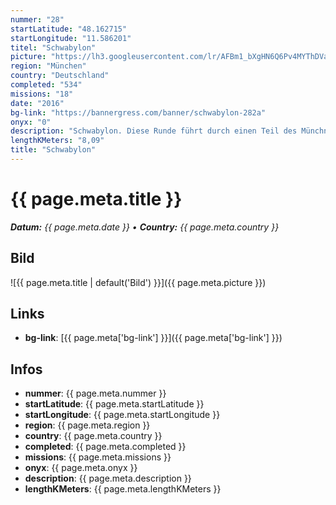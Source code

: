 ```yaml
---
nummer: "28"
startLatitude: "48.162715"
startLongitude: "11.586201"
titel: "Schwabylon"
picture: "https://lh3.googleusercontent.com/lr/AFBm1_bXgHN6Q6Pv4MYThDVajcoBjiO79lX3BYpvs7RLxpw8LglndUeBdR_DYt1oVZJzkU5nzAfGZbk4rYASVmcZ_AF9VuuzoFRAsXpnmYDoI0uuFtw3Anu_MD9mQFH6aLq8eVeoX0lyiU5DNnKWsltZKoahO05DgCCPbU5XyObrvegoe6PH61SbsupvBx8FjeFvYUkZoctdVsjQyniIo4dw-cGQ24zpBVQWp0IoQdN8nM6xJe1iFQN13EB_GRdmwFApSwrvNlGLEsT7bh0IDaGVekh9XWIYwe-n1coR4e5QhOo-DLkFhrjFEncoHTte2c0SohEv1sZSLBRtbdoXlsBEIRYSwUQ8Yzd2eWrpB4qBzwzOsbODjnmu0f7V3xBw6YBGSnypG2HeBVrW4zaEWicJOisNxSmd0frwp-7iZLtyf2P6vrU9f0V_feDJQh1_Zsx8Vxl3MZof4IqpjCO_9pJFthRn2pLsucmTeChWtqkmsfJUXmfIMswRDQat0vW0qtLeUL_Sf89Zk4Ft_RR4TLv9hSJUP-RIefg_OQrcQhgkUArqMNiEazRN9Wbu2pZnHKY7nQZtojgDfPBoXN4NN_l7g0qTKjm_wzhynZGVye82enjaBylAUPZNHk7HWxX3SFL3_bXrF_n621sS0qP0mrlqx_vrnM37XSvSMrfj0Iv3q4m0D3UQpoYmMUO9YXP1VvlGGb3b8wzQxn0DhwOCDYVisSEsBaXM8MYDAGPnCVRwm7N57EVBUcAuYpCS-pkVJz2v58sAhEvRTqXpT-bCUzKZLMdhjbkJ114z0-x6ZuNYC2i-g1Pe3IfznL-IwJpxCzSAoU_uQNzFWqt4OJ6D4ihVadKOD19vdIJ3Q_Wg"
region: "München"
country: "Deutschland"
completed: "534"
missions: "18"
date: "2016"
bg-link: "https://bannergress.com/banner/schwabylon-282a"
onyx: "0"
description: "Schwabylon. Diese Runde führt durch einen Teil des Münchner Stadtteils Schwabing.\nSchwabing war früher ein kleines Dorf nördlich von Münchnen, das als Suuapinga bereits 782 in Urkunden erwähnt wurde."
lengthKMeters: "8,09"
title: "Schwabylon"
---
```


# {{ page.meta.title }}
_**Datum:** {{ page.meta.date }} • **Country:** {{ page.meta.country }}_

## Bild
![{{ page.meta.title | default('Bild') }}]({{ page.meta.picture }})

## Links
- **bg-link**: [{{ page.meta['bg-link'] }}]({{ page.meta['bg-link'] }})

## Infos
- **nummer**: {{ page.meta.nummer }}
- **startLatitude**: {{ page.meta.startLatitude }}
- **startLongitude**: {{ page.meta.startLongitude }}
- **region**: {{ page.meta.region }}
- **country**: {{ page.meta.country }}
- **completed**: {{ page.meta.completed }}
- **missions**: {{ page.meta.missions }}
- **onyx**: {{ page.meta.onyx }}
- **description**: {{ page.meta.description }}
- **lengthKMeters**: {{ page.meta.lengthKMeters }}

